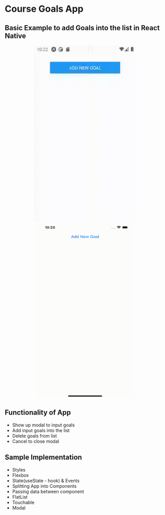 # Course Goals App
## Basic Example to add Goals into the list in React Native


<p align="center">
<img src="Screenshots/course-goals-app-android.gif" width="320" height="550" />
<img src="Screenshots/course-goals-app-ios.gif" width="300" height="550" />

</p>

## Functionality of App
- Show up modal to input goals
- Add input goals into the list
- Delete goals from list
- Cancel to close modal

## Sample Implementation
- Styles
- Flexbox
- State(useState - hook) & Events
- Splitting App into Components
- Passing data between component 
- FlatList
- Touchable
- Modal
